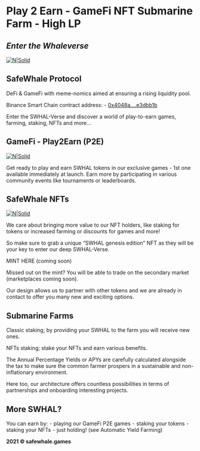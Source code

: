 # Play 2 Earn - GameFi NFT Submarine Farm - High LP

## _Enter the Whaleverse_

[![N|Solid](https://safewhale.games/assets/images/logo.png)](https://safewhale.games/)




## SafeWhale Protocol


DeFi & GameFi with meme-nomics aimed at ensuring a rising liquidity pool.

Binance Smart Chain contract address: - [0x4048a....e3dbb1b](https://bscscan.com/address/0x4048a31e0a4fa577d343290835b34ebb4e3dbb1b/) 

Enter the SWHAL-Verse and discover a world of play-to-earn games, farming, staking, NFTs and more…


## GameFi - Play2Earn (P2E)

[![N|Solid](https://safewhale.games/assets/branding/sw_logo.png)](https://safewhale.games/)


Get ready to play and earn SWHAL tokens in our exclusive games - 1st one available immediately at launch. Earn more by participating in various community events like tournaments or leaderboards.


## SafeWhale NFTs


[![N|Solid](https://safewhale.games/assets/images/stake_nft.png)](https://safewhale.games/)


We care about bringing more value to our NFT holders, like staking for tokens or increased farming or discounts for games and more!

So make sure to grab a unique “SWHAL genesis edition” NFT as they will be your key to enter our deep SWHAL-Verse.

MINT HERE (coming soon)

Missed out on the mint? You will be able to trade on the secondary market (marketplaces coming soon).

Our design allows us to partner with other tokens and we are already in contact to offer you many new and exciting options.



## Submarine Farms

Classic staking; by providing your SWHAL to the farm you will receive new ones.

NFTs staking; stake your NFTs and earn various benefits.

The Annual Percentage Yields or APYs are carefully calculated alongside the tax to make sure the common farmer prospers in a sustainable and non-inflationary environment.

Here too, our architecture offers countless possibilities in terms of partnerships and onboarding interesting projects.



## More SWHAL?

You can earn by:
⁃ playing our GameFi P2E games
⁃ staking your tokens
⁃ staking your NFTs
⁃ just holding! (see Automatic Yield Farming)




**2021 © safewhale.games**
